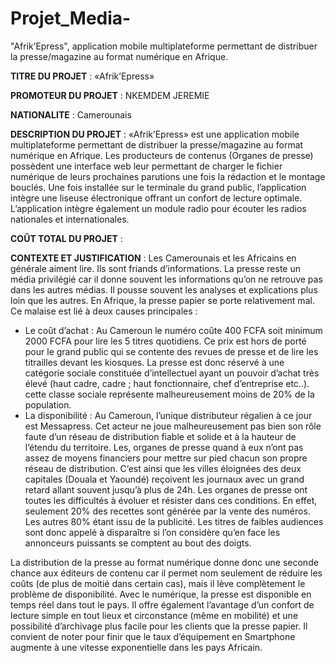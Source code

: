 # Projet_Media-
"Afrik’Epress", application mobile multiplateforme permettant de distribuer  la presse/magazine au format numérique en Afrique.

  
**TITRE DU PROJET** : 		«Afrik’Epress»

**PROMOTEUR DU PROJET** : NKEMDEM JEREMIE

**NATIONALITE** : Camerounais 

**DESCRIPTION DU PROJET** :	«Afrik’Epress» est une application mobile multiplateforme permettant de distribuer  la presse/magazine au format numérique en Afrique. Les producteurs de contenus (Organes de presse) possèdent une interface web leur permettant de charger le fichier numérique de leurs prochaines parutions  une fois la rédaction et le montage bouclés. Une fois installée sur le terminale du grand public, l’application intègre une liseuse électronique offrant un confort de lecture optimale. L’application intègre également un module radio pour écouter les radios nationales et internationales.  

**COÛT TOTAL DU PROJET** :	

**CONTEXTE ET JUSTIFICATION** :
Les Camerounais et les Africains en générale aiment lire. Ils sont friands d’informations. La presse reste un média privilégié car il donne souvent les informations qu’on ne retrouve pas dans les autres médias. Il pousse souvent les analyses et explications plus loin que les autres. 
En Afrique, la presse papier se porte relativement mal.  Ce malaise est lié à deux causes principales : 
-	Le coût d’achat : Au Cameroun le numéro coûte 400 FCFA soit  minimum 2000 FCFA pour lire les 5 titres quotidiens.  Ce prix est hors de porté pour le grand public qui se contente des revues de presse et de lire les titrailles devant les kiosques. La presse est donc réservé à une catégorie sociale constituée d’intellectuel ayant un pouvoir d’achat très élevé (haut cadre, cadre ;  haut fonctionnaire, chef d’entreprise etc..). cette classe sociale représente malheureusement moins de 20% de la population. 
-	La disponibilité : Au Cameroun, l’unique distributeur régalien à ce jour est Messapress. Cet acteur ne joue malheureusement pas bien son rôle faute d’un réseau de distribution fiable et solide et à la hauteur de l’étendu du territoire. Les, organes de presse quand à eux n’ont pas assez de moyens financiers pour mettre sur pied chacun son propre réseau de distribution. C’est ainsi que les villes éloignées des deux capitales (Douala et Yaoundé) reçoivent les journaux avec un grand retard allant souvent jusqu’à plus de 24h.
Les organes de presse ont toutes les difficultés à évoluer et résister dans ces conditions. En effet, seulement 20% des recettes sont générée par la vente des numéros. Les autres 80% étant issu de la publicité. Les titres de faibles audiences sont donc appelé à disparaître si l’on considère qu’en face les annonceurs puissants se comptent au bout des doigts. 

La distribution de la presse au format numérique donne donc une seconde chance aux éditeurs de contenu car il permet nom seulement de réduire les coûts (de plus de moitié dans certain cas), mais il lève complètement le problème de disponibilité. Avec le numérique, la presse est disponible en temps réel dans tout le pays. Il offre également l’avantage d’un confort de lecture simple en tout lieux et circonstance (même en mobilité) et une possibilité d’archivage plus facile pour les clients que la presse papier. 
Il convient de noter pour finir que le taux d’équipement en Smartphone augmente  à une vitesse exponentielle dans les pays Africain. 

